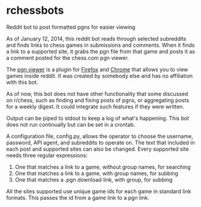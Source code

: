 rchessbots
==========

Reddit bot to post formatted pgns for easier viewing


As of January 12, 2014, this reddit bot reads through 
selected subreddits and finds links to chess games in
submissions and comments. When it finds a link to a 
supported site, it grabs the pgn file from that game and
posts it as a comment posted for the chess.com pgn viewer.

The [pgn viewer](http://www.reddit.com/r/chess/comments/1s8j14/inline_pgn_viewer_faq/) is a plugin for [Firefox](https://addons.mozilla.org/en-US/firefox/addon/rchess-pgn-viewer/) and [Chrome](https://chrome.google.com/webstore/detail/hplecpnihkigeaiobbmfnfblepiadjdh) that allows you to view games inside reddit.
It was created by somebody else and has no affiliation
with this bot.

As of now, this bot does not have other functionality
that some discussed on r/chess, such as finding and
fixing posts of pgns, or aggregating posts for a weekly digest.
It could integrate such features if they were written.

Output can be piped to stdout to keep a log of what's happening.
This bot does not run continually but can be set in a crontab.

A configuration file, config.py, allows the operator to 
choose the username, password, API agent, and subreddits
to operate on. The text that included in each post and
supported sites can also be changed. Every supported site 
needs three regular expressions:
1. One that matches a link to a game, without group names, for searching
2. One that matches a link to a game, with group names, for subbing
3. One that matches a .pgn download link, with group, for subbing

All the sites supported use unique game ids for each game
in standard link formats. This passes the id from a
game link to a pgn link. 
